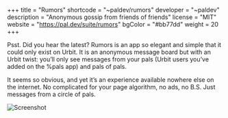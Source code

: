 +++
title = "Rumors"
shortcode = "~paldev/rumors"
developer = "~paldev"
description = "Anonymous gossip from friends of friends"
license = "MIT"
website = "https://pal.dev/suite/rumors"
bgColor = "#bb77dd"
weight = 20
+++

Psst. Did you hear the latest? Rumors is an app so elegant and simple that it could only exist on Urbit. It is an anonymous message board but with an Urbit twist: you’ll only see messages from your pals (Urbit users you’ve added on the %pals app) and pals of pals.

It seems so obvious, and yet it’s an experience available nowhere else on the internet. No complicated for your page algorithm, no ads, no B.S. Just messages from a circle of pals.

![Screenshot](https://storage.googleapis.com/media.urbit.org/site/ecosystem/applications/rumors.png)
